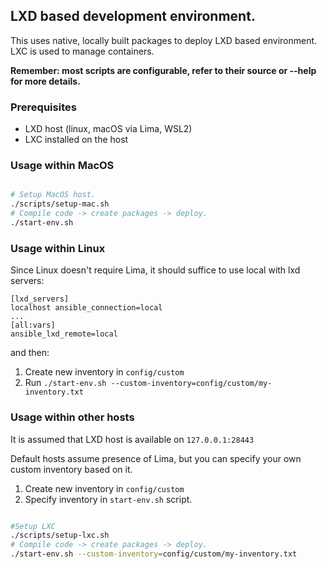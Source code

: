 ## LXD based development environment.

This uses native, locally built packages to deploy LXD based environment. LXC is used to manage containers.

**Remember: most scripts are configurable, refer to their source or --help for more details.**

### Prerequisites

- LXD host (linux, macOS via Lima, WSL2)
- LXC installed on the host

### Usage within MacOS

```bash

# Setup MacOS host.
./scripts/setup-mac.sh
# Compile code -> create packages -> deploy.
./start-env.sh
```

### Usage within Linux

Since Linux doesn't require Lima, it should suffice to use local with lxd servers:
```
[lxd_servers]
localhost ansible_connection=local
...
[all:vars]
ansible_lxd_remote=local
```
and then:
1. Create new inventory in `config/custom`
3. Run `./start-env.sh --custom-inventory=config/custom/my-inventory.txt`

### Usage within other hosts

It is assumed that LXD host is available on `127.0.0.1:28443`

Default hosts assume presence of Lima, but you can specify your own custom inventory based on it.

1. Create new inventory in `config/custom`
2. Specify inventory in `start-env.sh` script.

```bash

#Setup LXC
./scripts/setup-lxc.sh
# Compile code -> create packages -> deploy.
./start-env.sh --custom-inventory=config/custom/my-inventory.txt
```